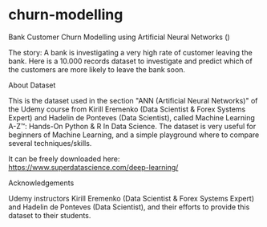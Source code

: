 # churn-modelling

Bank Customer Churn Modelling using Artificial Neural Networks ()

The story: A bank is investigating a very high rate of customer leaving the bank. Here is a 10.000 records dataset to investigate and predict which of the customers are more likely to leave the bank soon.


About Dataset

This is the dataset used in the section "ANN (Artificial Neural Networks)" of the Udemy course from Kirill Eremenko (Data Scientist & Forex Systems Expert) and Hadelin de Ponteves (Data Scientist), called Machine Learning A-Z™: Hands-On Python & R In Data Science. The dataset is very useful for beginners of Machine Learning, and a simple playground where to compare several techniques/skills.

It can be freely downloaded here: https://www.superdatascience.com/deep-learning/

Acknowledgements

Udemy instructors Kirill Eremenko (Data Scientist & Forex Systems Expert) and Hadelin de Ponteves (Data Scientist), and their efforts to provide this dataset to their students.